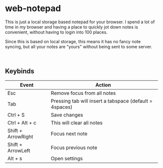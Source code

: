 # web-notepad

This is just a local storage based notepad for your browser.
I spend a lot of time in my browser and having a place to quickly jot down notes
is convenient, without having to login into 100 places.

Since this is based on local storage, this means it has no fancy note syncing,
but all your notes are "yours" without being sent to some server.

<br />

## Keybinds

| Event              | Action                                                  |
| ------------------ | ------------------------------------------------------- |
| Esc                | Remove focus from all notes                             |
| Tab                | Pressing tab will insert a tabspace (default = 4spaces) |
| Ctrl + S           | Save changes                                            |
| Ctrl + Alt + c     | This will clear all notes                               |
| Shift + ArrowRight | Focus next note                                         |
| Shift + ArrowLeft  | Focus previous note                                     |
| Alt + s            | Open settings                                           |
